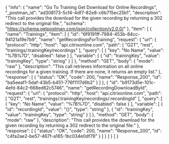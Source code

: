 {
  "info": {
    "name": "Go To Training Get Download for Online Recordings",
    "_postman_id": "ad308173-5cf4-4df7-82e8-c6b715ec25b1",
    "description": "This call provides the download for the given recording by returning a 302 redirect to the original file.",
    "schema": "https://schema.getpostman.com/json/collection/v2.0.0/"
  },
  "item": [
    {
      "name": "Trainings",
      "item": [
        {
          "id": "6f9191ff-7984-453b-84cc-94121a19e7b9",
          "name": "getRecordingsForTraining",
          "request": {
            "url": {
              "protocol": "http",
              "host": "api.citrixonline.com",
              "path": [
                "G2T",
                "rest",
                "trainings/:trainingKey/recordings"
              ],
              "query": [
                {
                  "key": "No Name",
                  "value": "%7B%7D",
                  "disabled": false
                }
              ],
              "variable": [
                {
                  "id": "trainingKey",
                  "value": "trainingKey",
                  "type": "string"
                }
              ]
            },
            "method": "GET",
            "body": {
              "mode": "raw"
            },
            "description": "This call retrieves information on all online recordings for a given training. If there are none, it returns an empty list."
          },
          "response": [
            {
              "status": "OK",
              "code": 200,
              "name": "Response_200",
              "id": "ba5eeaf1-5daf-43b5-b451-776f1117d6b2"
            }
          ]
        },
        {
          "id": "b9173d5e-101c-4efd-84c2-668ed62c5746",
          "name": "getRecordingDownloadById",
          "request": {
            "url": {
              "protocol": "http",
              "host": "api.citrixonline.com",
              "path": [
                "G2T",
                "rest",
                "trainings/:trainingKey/recordings/:recordingId"
              ],
              "query": [
                {
                  "key": "No Name",
                  "value": "%7B%7D",
                  "disabled": false
                }
              ],
              "variable": [
                {
                  "id": "recordingId",
                  "value": "{}",
                  "type": "string"
                },
                {
                  "id": "trainingKey",
                  "value": "trainingKey",
                  "type": "string"
                }
              ]
            },
            "method": "GET",
            "body": {
              "mode": "raw"
            },
            "description": "This call provides the download for the given recording by returning a 302 redirect to the original file."
          },
          "response": [
            {
              "status": "OK",
              "code": 200,
              "name": "Response_200",
              "id": "c4fa2ae2-be57-467f-a165-1bc034e0df79"
            }
          ]
        }
      ]
    }
  ]
}